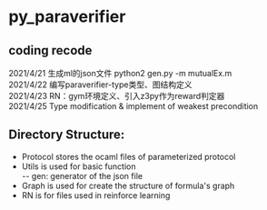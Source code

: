 # py_paraverifier


coding recode
---
2021/4/21 生成ml的json文件
python2 gen.py -m mutualEx.m <br>
2021/4/22 编写paraverifier-type类型、图结构定义<br>
2021/4/23 RN：gym环境定义、引入z3py作为reward判定器<br>
2021/4/25 Type modification & implement of weakest precondition<br>


Directory Structure:
---
- Protocol stores the ocaml files of parameterized protocol<br>
- Utils is used for basic function<br>
-- gen: generator of the json file
- Graph is used for create the structure of formula's graph<br>
- RN is for files used in reinforce learning <br>


